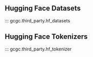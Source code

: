 ## Hugging Face Datasets

::: gcgc.third_party.hf_datasets

## Hugging Face Tokenizers

::: gcgc.third_party.hf_tokenizer
